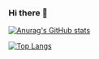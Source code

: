 ### Hi there 👋

<!--

Here are some ideas to get you started:

- 🔭 I’m currently working on ...
- 🌱 I’m currently learning ...
- 👯 I’m looking to collaborate on ...
- 🤔 I’m looking for help with ...
- 💬 Ask me about ...
- 📫 How to reach me: ...
- 😄 Pronouns: ...
- ⚡ Fun fact: ...
-->
[![Anurag's GitHub stats](https://github-readme-stats.vercel.app/api?username=Vista-weizt&count_private=true&show_icons=true&theme=react)](https://github.com/anuraghazra/github-readme-stats) 

[![Top Langs](https://github-readme-stats.vercel.app/api/top-langs/?username=Vista-weizt&layout=compact&hide=javascript,jupyter%20notebook)](https://github.com/anuraghazra/github-readme-stats)
